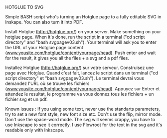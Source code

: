 HOTGLUE TO SVG

Simple BASH script who's turning an Hotglue page to a fully editable SVG in Inskape. You can also turn it into PDF.

Install Hotglue (http://hotglue.org/) on your server.
Make something on your hotglue page.
When it's done, run the script in a terminal ("cd script directory" and "bash svgpagev03.sh").
Your terminal will ask you to enter the URL of your Hotglue page content (www.yousite.com/hotglue/content/yourpage/head).
Push enter and wait for the result, it gives you all the files + a svg and a pdf files.


Installez Hotglue (http://hotglue.org/) sur votre serveur.
Construisez une page avec Hotglue.
Quand c'est fait, lancez le script dans un terminal ("cd script directory" et "bash svgpagev03.sh").
Le terminal devrai vous demandez l'URL où se trouve les fichiers (www.yousite.com/hotglue/content/yourpage/head).
Appuyez sur Entrer et attendez le resultat, le programme va vous donnez tous les fichiers + un fichier svg et un pdf.


Known issues :
If you using some text, never use the standarts parameters, try to set a new font style, new font size etc.
Don't use the flip, mirror mode.
Don't use the space-word mode.
The svg will seems crappy, you have to use Inkscape to see it correctly. 
I use Flowroot for the text in the svg and it's readable only with Inkscape.
